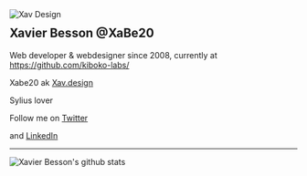 <img align="left" alt="Xav Design" src="http://www.xavdesign.com/wp-content/themes/xavdesign/img/logo-xavdesign-com.jpg" />

## Xavier Besson @XaBe20

Web developer & webdesigner since 2008, currently at https://github.com/kiboko-labs/

Xabe20 ak [Xav.design](http://xav.design/)

Sylius lover

Follow me on [Twitter](https://twitter.com/xabe20) 

and [LinkedIn](https://www.linkedin.com/in/xbesson/)


<hr />

<img alt="Xavier Besson's github stats" src="https://github-readme-stats.vercel.app/api?username=xabe20&count_private=1&show_icons=true" />
